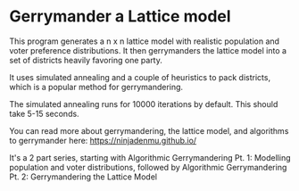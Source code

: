 # Gerrymander a Lattice model
This program generates a n x n lattice model with realistic population and voter preference distributions.  It then gerrymanders the lattice model into a set of districts heavily favoring one party.

It uses simulated annealing and a couple of heuristics to pack districts, which is a popular method for gerrymandering.

The simulated annealing runs for 10000 iterations by default.  This should take 5-15 seconds.

You can read more about gerrymandering, the lattice model, and algorithms to gerrymander here: https://ninjadenmu.github.io/

It's a 2 part series, starting with Algorithmic Gerrymandering Pt. 1: Modelling population and voter distributions, followed by Algorithmic Gerrymandering Pt. 2: Gerrymandering the Lattice Model
